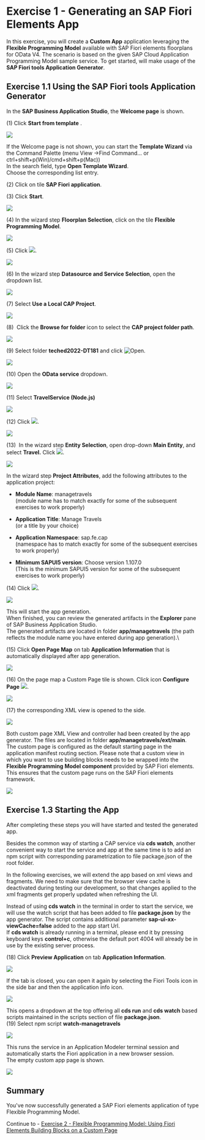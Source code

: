 # Exercise 1 - Generating an SAP Fiori Elements App

In this exercise, you will create a **Custom App** application leveraging the **Flexible Programming Model** available with SAP Fiori elements floorplans for OData V4. The scenario is based on the given SAP Cloud Application Programming Model sample service.
To get started,  will make usage of the **SAP Fiori tools Application Generator**.

## Exercise 1.1 Using the SAP Fiori tools Application Generator

In the **SAP Business Application Studio**, the **Welcome page** is shown.

\(1\) Click **Start from template** .

![](./images/image1.png)

If the Welcome page is not shown, you can start the **Template Wizard** via the Command Palette
(menu View -\>Find Command... or ctrl+shift+p(Win)/cmd+shift+p(Mac))\
In the search field, type **Open Template Wizard**.\
Choose the corresponding list entry.

(2) Click on tile **SAP Fiori application**.

(3) Click **Start**.

![](./images/image3.png)

(4) In the wizard step **Floorplan Selection**, click on the tile **Flexible Programming Model**.

![](./images/image5.png)

(5) Click ![](./images/image8.png).

![](./images/image7.png)

(6) In the wizard step **Datasource and Service Selection**, open the dropdown list.

![](./images/image9.png)

(7)  Select **Use a Local CAP Project**.

![](./images/image11.png)

(8)  Click the **Browse for folder** icon to select the **CAP project folder path**.

![](./images/image13.png)

(9) Select folder **teched2022-DT181** and click ![Open](./images/image16.png).

![](./images/image15.png)

(10) Open the **OData service** dropdown.

![](./images/image17.png)

(11) Select **TravelService (Node.js)**

![](./images/image18.png)

(12) Click ![](./images/image8.png).

![](./images/image20.png)

(13)  In the wizard step **Entity Selection**, open drop-down **Main Entity**, and select **Travel.** Click ![](./images/image8.png).

![](./images/image21.png)

In the wizard step **Project Attributes**, add the following attributes to the application project:

- **Module Name**: managetravels\
(module name has to match exactly for some of the subsequent exercises to work properly)

- **Application Title**: Manage Travels\
(or a title by your choice)

- **Application Namespace**: sap.fe.cap\
(namespace has to match exactly for some of the subsequent exercises to work properly)

- **Minimum SAPUI5 version**: Choose version 1.107.0\
 (This is the minimum SAPUI5 version for some of the subsequent exercises to work properly)

(14) Click ![](./images/image24.png).

![](./images/image23.png)

This will start the app generation.\
When finished, you can review the generated artifacts in the **Explorer** pane of SAP Business Application Studio.\
The generated artifacts are located in folder **app/managetravels** (the path reflects the module name you have entered during app generation).\

(15) Click **Open Page Map** on tab **Application Information** that is automatically displayed after app generation.

![](./images/image25.png)

(16) On the page map a Custom Page tile is shown. Click icon **Configure Page** ![](./images/image28.png).

![](./images/image27.png)

(17) the corresponding XML view is opened to the side.

![](./images/image29.png)

Both custom page XML View and controller had been created by the app generator. The files are located in folder **app/managetravels/ext/main**.\
The custom page is configured as the default starting page in the application manifest routing section. Please note that a custom view in which you want to use building blocks needs to be wrapped into the **Flexible Programming Model component** provided by SAP Fiori elements. This ensures that the custom page runs on the SAP Fiori elements framework.

![](./images/image31.png)

## Exercise 1.3 Starting the App

After completing these steps you will have started and tested the generated app.

Besides the common way of starting a CAP service via **cds watch**, another convenient way to start the service and app at the same time is to add an npm script with corresponding parametrization to file package.json of the root folder.

In the following exercises, we will extend the app based on xml views and fragments. We need to make sure that the browser view cache is deactivated during testing our development, so that changes applied to the xml fragments get properly updated when refreshing the UI.

Instead of using **cds watch** in the terminal in order to start the service, we will use the watch script that has been added to file **package.json** by the app generator. The script contains additional parameter **sap-ui-xx-viewCache=false** added to the app start Url.\
If **cds watch** is already running in a terminal, please end it by pressing keyboard keys **control+c**, otherwise the default port 4004 will already be in use by the existing server process.

\(18\) Click **Preview Application** on tab **Application Information**.

![](./images/image30.png)

If the tab is closed, you can open it again by selecting the Fiori Tools icon in the side bar and then the application info icon.

![](./images/applicationinfo.png)

This opens a dropdown at the top offering all **cds run** and **cds watch** based scripts maintained in the scripts section of file **package.json**.\
(19) Select npm script **watch-managetravels** 

![](./images/image32.png)

This runs the service in an Application Modeler terminal session and automatically starts the Fiori application in a new browser session.\
The empty custom app page is shown.

![](./images/image34.png)

## Summary

You've now successfully generated a SAP Fiori elements application of type Flexible Programming Model.

Continue to - [Exercise 2 - Flexible Programming Model: Using Fiori Elements Building Blocks on a Custom Page](../ex2/README.md)